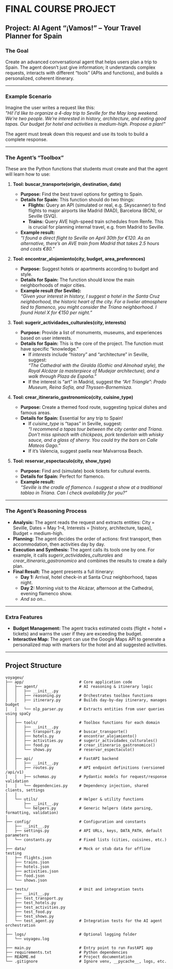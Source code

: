 # FINAL COURSE PROJECT

## Project: AI Agent “¡Vamos!” – Your Travel Planner for Spain

### The Goal

Create an advanced conversational agent that helps users plan a trip to Spain. The agent doesn’t just give information; it understands complex requests, interacts with different “tools” (APIs and functions), and builds a personalized, coherent itinerary.

---

### Example Scenario

Imagine the user writes a request like this:  
_"Hi! I’d like to organize a 4-day trip to Seville for the May long weekend. We’re two people. We’re interested in history, architecture, and eating good tapas. Our budget for hotel and activities is medium-high. Propose a plan!"_

The agent must break down this request and use its tools to build a complete response.

---

### The Agent’s “Toolbox”

These are the Python functions that students must create and that the agent will learn how to use:

1. **Tool: buscar_transporte(origin, destination, date)**

   - **Purpose:** Find the best travel options for getting to Spain.
   - **Details for Spain:** This function should do two things:
     - **Flights:** Query an API (simulated or real, e.g. Skyscanner) to find flights to major airports like Madrid (MAD), Barcelona (BCN), or Seville (SVQ).
     - **Trains:** Query AVE high-speed train schedules from Renfe. This is crucial for planning internal travel, e.g. from Madrid to Seville.
   - **Example result:**  
     _“I found a direct flight to Seville on April 30th for €120. As an alternative, there’s an AVE train from Madrid that takes 2.5 hours and costs €80.”_

2. **Tool: encontrar_alojamiento(city, budget, area_preferences)**

   - **Purpose:** Suggest hotels or apartments according to budget and style.
   - **Details for Spain:** The function should know the main neighborhoods of major cities.
   - **Example result (for Seville):**  
     _“Given your interest in history, I suggest a hotel in the Santa Cruz neighborhood, the historic heart of the city. For a livelier atmosphere tied to flamenco, you might consider the Triana neighborhood. I found Hotel X for €150 per night.”_

3. **Tool: sugerir_actividades_culturales(city, interests)**

   - **Purpose:** Provide a list of monuments, museums, and experiences based on user interests.
   - **Details for Spain:** This is the core of the project. The function must have specific “knowledge.”
     - If _interests_ include “history” and “architecture” in Seville, suggest:  
       _“The Cathedral with the Giralda (Gothic and Almohad style), the Royal Alcázar (a masterpiece of Mudejar architecture), and a walk through Plaza de España.”_
     - If the interest is “art” in Madrid, suggest the _“Art Triangle”: Prado Museum, Reina Sofía, and Thyssen-Bornemisza._

4. **Tool: crear_itinerario_gastronomico(city, cuisine_type)**

   - **Purpose:** Create a themed food route, suggesting typical dishes and famous areas.
   - **Details for Spain:** Essential for any trip to Spain!
     - If _cuisine_type_ is “tapas” in Seville, suggest:  
       _“I recommend a tapas tour between the city center and Triana. Don’t miss spinach with chickpeas, pork tenderloin with whisky sauce, and a glass of sherry. You could try the bars on Calle Mateos Gago.”_
     - If it’s Valencia, suggest paella near Malvarrosa Beach.

5. **Tool: reservar_espectaculo(city, show_type)**
   - **Purpose:** Find and (simulate) book tickets for cultural events.
   - **Details for Spain:** Perfect for flamenco.
   - **Example result:**  
     _“Seville is the cradle of flamenco. I suggest a show at a traditional tablao in Triana. Can I check availability for you?”_

---

### The Agent’s Reasoning Process

- **Analysis:** The agent reads the request and extracts entities: City = Seville, Dates = May 1–4, Interests = [history, architecture, tapas], Budget = medium-high.
- **Planning:** The agent decides the order of actions: first transport, then accommodation, then activities day by day.
- **Execution and Synthesis:** The agent calls its tools one by one. For example, it calls _sugerir_actividades_culturales_ and _crear_itinerario_gastronomico_ and combines the results to create a daily plan.
- **Final Result:** The agent presents a full itinerary:
  - **Day 1:** Arrival, hotel check-in at Santa Cruz neighborhood, tapas night.
  - **Day 2:** Morning visit to the Alcázar, afternoon at the Cathedral, evening flamenco show.
  - _And so on…_

---

### Extra Features

- **Budget Management:** The agent tracks estimated costs (flight + hotel + tickets) and warns the user if they are exceeding the budget.
- **Interactive Map:** The agent can use the Google Maps API to generate a personalized map with markers for the hotel and all suggested activities.

---

## Project Structure

```text
voyageu/
├── app/                        # Core application code
│   ├── agent/                  # AI reasoning & itinerary logic
│   │   ├── __init__.py
│   │   ├── reasoning.py        # Orchestrates toolbox functions
│   │   ├── itinerary.py        # Builds day-by-day itinerary, manages budget
│   │   └── nlp_parser.py       # Extracts entities from user queries using spaCy
│   │
│   ├── tools/                  # Toolbox functions for each domain
│   │   ├── __init__.py
│   │   ├── transport.py        # buscar_transporte()
│   │   ├── hotels.py           # encontrar_alojamiento()
│   │   ├── activities.py       # sugerir_actividades_culturales()
│   │   ├── food.py             # crear_itinerario_gastronomico()
│   │   └── shows.py            # reservar_espectaculo()
│   │
│   ├── api/                    # FastAPI backend
│   │   ├── __init__.py
│   │   ├── routes.py           # API endpoint definitions (versioned /api/v1)
│   │   ├── schemas.py          # Pydantic models for request/response validation
│   │   └── dependencies.py     # Dependency injection, shared clients, settings
│   │
│   └── utils/                  # Helper & utility functions
│       ├── __init__.py
│       └── helpers.py          # Generic helpers (date parsing, formatting, validation)
│
├── config/                     # Configuration and constants
│   ├── __init__.py
│   ├── settings.py             # API URLs, keys, DATA_PATH, default parameters
│   └── constants.py            # Fixed lists (cities, cuisines, etc.)
│
├── data/                       # Mock or stub data for offline testing
│   ├── flights.json
│   ├── trains.json
│   ├── hotels.json
│   ├── activities.json
│   ├── food.json
│   └── shows.json
│
├── tests/                      # Unit and integration tests
│   ├── __init__.py
│   ├── test_transport.py
│   ├── test_hotels.py
│   ├── test_activities.py
│   ├── test_food.py
│   ├── test_shows.py
│   └── test_agent.py           # Integration tests for the AI agent orchestration
│
├── logs/                       # Optional logging folder
│   └── voyageu.log
│
├── main.py                     # Entry point to run FastAPI app
├── requirements.txt            # Python dependencies
├── README.md                   # Project documentation
└── .gitignore                  # Ignore venv, __pycache__, logs, etc.
```
